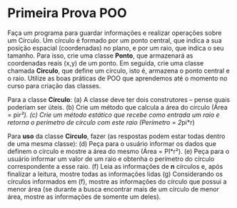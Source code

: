 # Primeira Prova POO

Faça um programa para guardar informações e realizar operações sobre um Círculo. Um círculo é formado por um ponto central, que indica a sua posição espacial (coordenadas) no plano, e por um raio, que indica o seu tamanho. 
Para isso, crie uma classe **Ponto**, que armazenará as coordenadas reais (x,y) de um ponto. Em seguida, crie uma classe chamada **Circulo**, que define um círculo, isto é, armazena o ponto central e o raio. Utilize as boas práticas de POO que aprendemos até o momento no curso para criação das classes.

Para a classe **Círculo**:
(a)	A classe deve ter dois construtores – pense quais poderiam ser úteis.
(b)	Crie um método que calcula a área do círculo (Área = pi*r²).
(c)	Crie um método estático que recebe como entrada um raio e retorna o perímetro de círculo com este raio (Perímetro = 2*pi*r)

Para **uso** da classe **Circulo**, fazer (as respostas podem estar todas dentro de uma mesma classe):
(d)	Peça para o usuário informar os dados que definem o círculo e mostre a área do mesmo (Área = PI*r²). 
(e)	Peça para o usuário informar um valor de um raio e obtenha o perímetro do círculo correspondente a esse raio.
(f)	Leia as informações de **n** círculos e, após finalizar a leitura, mostre todas as informações lidas 
(g)	Considerando os círculos informados em (f), mostre as informações do círculo que possui a menor área (se durante a busca encontrar mais de um círculo de menor área, mostre as informações de somente um deles).
